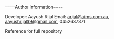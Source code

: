 -----Author Information-----

Developer: Aayush Rijal
Email: arijal@aiims.com.au, aayushrijal99@gmail.com, 0452637371

Reference for full repository